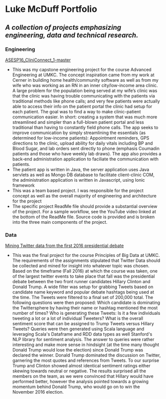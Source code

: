 # Luke McDuff Portfolio
_A collection of projects emphasizing engineering, data and technical research._
---

### Engineering

[ASESP16_CliniConnect_1-master](https://github.com/ljm7b2/Portfolio/tree/master/ASESP16_CliniConnect_1-master)
* This was my capstone engineering project for the course Advanced Engineering at UMKC. The concept inspiration came from my work at Cerner in building home health/community software as well as from my wife who was working as an RN in an inner city/low-income area clinic. A large problem for the population being served at my wife’s clinic was that the clinic was having trouble communicating with the patients via traditional methods like phone calls; and very few patients were actually able to access their info on the patient portal the clinic had setup for each patient. The goal was to find a way to make clinic-patient communication easier. In short: creating a system that was much more streamlined and simpler than a full-blown patient portal and less traditional than having to constantly field phone calls. The app seeks to improve communication by simply streamlining the essentials (as determined for low-income patients): Appointment reminders, GPS directions to the clinic, upload ability for daily vitals including BP and Blood Sugar, and lab orders sent directly to phone (emphasis Coumadin patients and those who have weekly lab draws). The app also provides a back-end administration application to faciliate the communication with patients. 
* The patient app is written in Java, the server application uses Java servlets as well as Mongo DB database to facilitate client-clinic COM, the administration application is written in Javascript, using Ionic framework
* This was a team based project. I was responsible for the project concept as well as the overall majority of engineering and architecture for the project
* The specific project ReadMe file should provide a substantial overview of the project. For a sample workflow, see the YouTube video linked at the bottom of the ReadMe file. Source code is provided and is broken into the three main components of the project.

### Data

[Mining Twitter data from the first 2016 presidential debate](https://github.com/ljm7b2/Portfolio/tree/master/Mining%20Twitter%20data%20from%20the%202016%20presidential%20debate)
* This was the final project for the course Principles of Big Data at UMKC. The requirements of the assignments stipulated that Twitter Data should be collected and mined for insight into whatever topic was chosen. Based on the timeframe (Fall 2016) at which the course was taken, one of the largest twitter events to take place that fall was the presidential debate between the two front runner candidates Hillary Clinton and Donald Trump. A wide filter was setup for grabbing Tweets based on candidate name keyword and popular debate hashtags being used at the time. The Tweets were filtered to a final set of 200,000 total. The following questions were then proposed: Which candidate is dominating the Twittersphere by having their name or hashtag mentioned the most number of times? Who is generating these Tweets: Is it a few individuals tweeting a lot or a lot of individual Tweeters? What is the overall sentiment score that can be assigned to Trump Tweets versus Hillary Tweets? Queries were then generated using Scala language and leveraging Scala's Dataframe and RDD data types as well Stanford's NLP library for sentiment analysis. The answer to queries were rather interesting and make more sense in hindsight (at the time many thought Donald Trump would lose the election) since Donald Trump was declared the winner. Donald Trump dominated the discussion on Twitter, garnering the most quotes and references from Tweets. To our surprise Trump and Clinton showed almost identical sentiment ratings either skewing towards neutral or negative. The results surprised all the members on the team, as we were convinced that Hillary would have performed better, however the analysis pointed towards a growing momentum behind Donald Trump, who would go on to win the November 2016 election.



